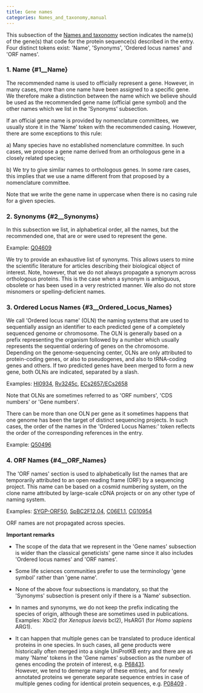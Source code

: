 ```yaml
---
title: Gene names
categories: Names_and_taxonomy,manual
---
```


This subsection of the [Names and taxonomy](http://www.uniprot.org/help/names%5Fand%5Ftaxonomy%5Fsection) section indicates the name(s) of the gene(s) that code for the protein sequence(s) described in the entry. Four distinct tokens exist: 'Name', 'Synonyms', 'Ordered locus names' and 'ORF names'.

### 1. Name {\#1\_\_Name}

The recommended name is used to officially represent a gene. However, in many cases, more than one name have been assigned to a specific gene. We therefore make a distinction between the name which we believe should be used as the recommended gene name (official gene symbol) and the other names which we list in the 'Synonyms' subsection.

If an official gene name is provided by nomenclature committees, we usually store it in the 'Name' token with the recommended casing. However, there are some exceptions to this rule:

a\) Many species have no established nomenclature committee. In such cases, we propose a gene name derived from an orthologous gene in a closely related species;

b\) We try to give similar names to orthologous genes. In some rare cases, this implies that we use a name different from that proposed by a nomenclature committee.

Note that we write the gene name in uppercase when there is no casing rule for a given species.

### 2. Synonyms {\#2\_\_Synonyms}

In this subsection we list, in alphabetical order, all the names, but the recommended one, that are or were used to represent the gene.

Example: [Q04609](https://www.uniprot.org/uniprotkb/Q04609#names_and_taxonomy)

We try to provide an exhaustive list of synonyms. This allows users to mine the scientific literature for articles describing their biological object of interest. Note, however, that we do not always propagate a synonym across orthologous proteins. This is the case when a synonym is ambiguous, obsolete or has been used in a very restricted manner. We also do not store misnomers or spelling-deficient names.

### 3. Ordered Locus Names {\#3\_\_Ordered\_Locus\_Names}

We call 'Ordered locus name' (OLN) the naming systems that are used to sequentially assign an identifier to each predicted gene of a completely sequenced genome or chromosome. The OLN is generally based on a prefix representing the organism followed by a number which usually represents the sequential ordering of genes on the chromosome. Depending on the genome-sequencing center, OLNs are only attributed to protein-coding genes, or also to pseudogenes, and also to tRNA-coding genes and others. If two predicted genes have been merged to form a new gene, both OLNs are indicated, separated by a slash.

Examples: [HI0934](https://www.uniprot.org/uniprotkb/P44942#names%5Fand%5Ftaxonomy), [Rv3245c](https://www.uniprot.org/uniprotkb/Q50496#names%5Fand%5Ftaxonomy), [ECs2657/ECs2658](https://www.uniprot.org/uniprotkb/Q8XBC7#names%5Fand%5Ftaxonomy)

Note that OLNs are sometimes referred to as 'ORF numbers', 'CDS numbers' or 'Gene numbers'.

There can be more than one OLN per gene as it sometimes happens that one genome has been the target of distinct sequencing projects. In such cases, the order of the names in the 'Ordered Locus Names:' token reflects the order of the corresponding references in the entry.

Example: [Q50496](https://www.uniprot.org/uniprotkb/Q50496#names%5Fand%5Ftaxonomy)

### 4. ORF Names {\#4\_\_ORF\_Names}

The 'ORF names' section is used to alphabetically list the names that are temporarily attributed to an open reading frame (ORF) by a sequencing project. This name can be based on a cosmid numbering system, on the clone name attributed by large-scale cDNA projects or on any other type of naming system.

Examples: [SYGP-ORF50](https://www.uniprot.org/uniprotkb/P32634#names_and_taxonomy), [SpBC2F12.04](https://www.uniprot.org/uniprotkb/O14339#names_and_taxonomy), [C06E1.1](https://www.uniprot.org/uniprotkb/P34296#names_and_taxonomy), [CG10954](https://www.uniprot.org/uniprotkb/Q9VIM5#names_and_taxonomy)

ORF names are not propagated across species.

**Important remarks**

-   The scope of the data that we represent in the 'Gene names' subsection is wider than the classical geneticists' gene name since it also includes 'Ordered locus names' and 'ORF names'.

<!-- -->

-   Some life sciences communities prefer to use the terminology 'gene symbol' rather than 'gene name'.

<!-- -->

-   None of the above four subsections is mandatory, so that the 'Synonyms' subsection is present only if there is a 'Name' subsection.

<!-- -->

-   In names and synonyms, we do not keep the prefix indicating the species of origin, although these are sometimes used in publications.  
    Examples: Xbcl2 (for *Xenopus laevis* bcl2), HsARG1 (for *Homo sapiens* ARG1).

<!-- -->

-   It can happen that multiple genes can be translated to produce identical proteins in one species. In such cases, all gene products were historically often merged into a single UniProtKB entry and there are as many 'Name' tokens in the 'Gene names' subsection as the number of genes encoding the protein of interest, e.g. [P68431](https://www.uniprot.org/uniprotkb/P68431#names%5Fand%5Ftaxonomy).  
    However, we tend to demerge many of these entries, and for newly annotated proteins we generate separate sequence entries in case of multiple genes coding for identical protein sequences, e.g. [P08409](https://www.uniprot.org/uniprotkb/?query=replaces:P08409) .
